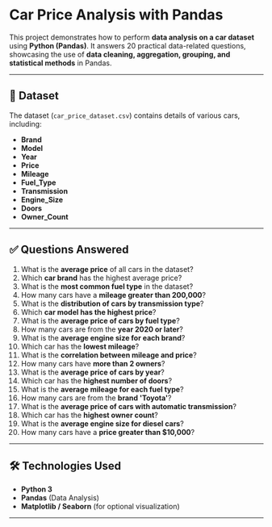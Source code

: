 # **Car Price Analysis with Pandas**

This project demonstrates how to perform **data analysis on a car dataset** using **Python (Pandas)**. It answers 20 practical data-related questions, showcasing the use of **data cleaning, aggregation, grouping, and statistical methods** in Pandas.

---

## **📂 Dataset**
The dataset (`car_price_dataset.csv`) contains details of various cars, including:
- **Brand**
- **Model**
- **Year**
- **Price**
- **Mileage**
- **Fuel_Type**
- **Transmission**
- **Engine_Size**
- **Doors**
- **Owner_Count**

---

## **✅ Questions Answered**
1. What is the **average price** of all cars in the dataset?
2. Which **car brand** has the highest average price?
3. What is the **most common fuel type** in the dataset?
4. How many cars have a **mileage greater than 200,000**?
5. What is the **distribution of cars by transmission type**?
6. Which **car model has the highest price**?
7. What is the **average price of cars by fuel type**?
8. How many cars are from the **year 2020 or later**?
9. What is the **average engine size for each brand**?
10. Which car has the **lowest mileage**?
11. What is the **correlation between mileage and price**?
12. How many cars have **more than 2 owners**?
13. What is the **average price of cars by year**?
14. Which car has the **highest number of doors**?
15. What is the **average mileage for each fuel type**?
16. How many cars are from the **brand 'Toyota'**?
17. What is the **average price of cars with automatic transmission**?
18. Which car has the **highest owner count**?
19. What is the **average engine size for diesel cars**?
20. How many cars have a **price greater than $10,000**?

---

## **🛠 Technologies Used**
- **Python 3**
- **Pandas** (Data Analysis)
- **Matplotlib / Seaborn** (for optional visualization)

---

